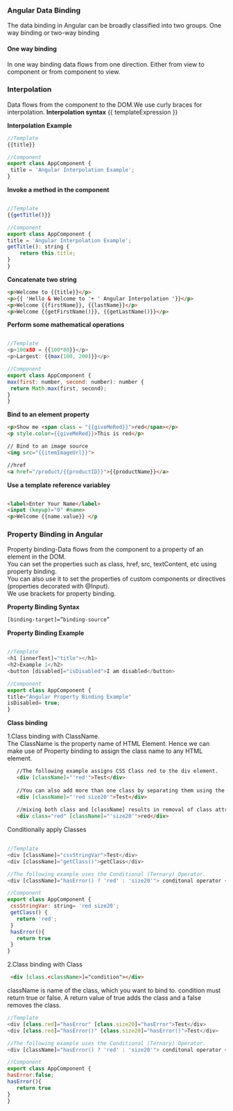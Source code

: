 ### Angular Data Binding
The data binding in Angular can be broadly classified into two groups. One way binding or two-way binding

#### One way binding
In one way binding data flows from one direction. Either from view to component or from component to view.

### Interpolation
Data flows from the component to the DOM.We use curly braces for interpolation.
__Interpolation syntax__
{{ templateExpression }}

__Interpolation Example__
 ```javascript
//Template
 {{title}}

//Component
export class AppComponent {
  title = 'Angular Interpolation Example';
}
 ```
 
 __Invoke a method in the component__
 ```javascript

//Template
{{getTitle()}}
 
//Component
export class AppComponent {
title = 'Angular Interpolation Example';
getTitle(): string {
     return this.title;
 }
}
 ```
 
  __Concatenate two string__
 ```html
<p>Welcome to {{title}}</p>
<p>{{ 'Hello & Welcome to '+ ' Angular Interpolation '}}</p>
<p>Welcome {{firstName}}, {{lastName}}</p>
<p>Welcome {{getFirstName()}}, {{getLastName()}}</p>
 ```

  __Perform some mathematical operations__
 ```javascript

//Template
<p>100x80 = {{100*80}}</p>
<p>Largest: {{max(100, 200)}}</p>
 
//Component
export class AppComponent {
max(first: number, second: number): number {
  return Math.max(first, second);
}
}
 ```
 
   __Bind to an element property__
 ```html
<p>Show me <span class = "{{giveMeRed}}">red</span></p>
<p style.color={{giveMeRed}}>This is red</p>

// Bind to an image source
<img src="{{itemImageUrl}}">

//href
<a href="/product/{{productID}}">{{productName}}</a>
 ```
 
   __Use a template reference variabley__
 ```html
 
<label>Enter Your Name</label>
<input (keyup)="0" #name>
<p>Welcome {{name.value}} </p
 ```
 
 ### Property Binding in Angular
 Property binding-Data flows from the component to a property of an element in the DOM.  
 You can set the properties such as class, href, src, textContent, etc using property binding.   
 You can also use it to set the properties of custom components or directives (properties decorated with @Input).      
 We use brackets for property binding.
 
 __Property Binding Syntax__
  ```html
[binding-target]=”binding-source”
 ```
  __Property Binding Example__
  ```javascript
  
 //Template
<h1 [innerText]="title"></h1>
<h2>Example 1</h2>
<button [disabled]="isDisabled">I am disabled</button>

//Component
export class AppComponent {
  title="Angular Property Binding Example"
  isDisabled= true;
}
 ```
   __Class binding__
   
   1.Class binding with ClassName.              
   The ClassName is the property name of HTML Element. Hence we can make use of Property binding to assign the class name to any HTML element.
   
 ```html
    //The following example assigns CSS Class red to the div element.
    <div [className]="'red'">Test</div>
    
    //You can also add more than one class by separating them using the
    <div [className]="'red size20'">Test</div>
    
    //mixing both class and [className] results in removal of class attribute. You cannot use both.
    <div class="red" [className]="'size20'">red</div>

  ```
 Conditionally apply Classes
 ```javascript
  
 //Template
<div [className]="cssStringVar">Test</div>
<div [className]="getClass()">getClass</div>

//The following example uses the Conditional (Ternary) Operator.
<div [className]="hasError() ? 'red' : 'size20'"> conditonal operator </div>

//Component
export class AppComponent {
  cssStringVar: string= 'red size20';
  getClass() {
    return 'red';
  }
  hasError(){
    return true
  }
}
 ```
 
 2.Class binding with Class
  ```html
   <div [class.<className>]="condition"></div>
 ```
className is name of the class, which you want to bind to.
condition must return true or false. A return value of true adds the class and a false removes the class.

 ```javascript
 //Template
<div [class.red]="hasError" [class.size20]="hasError">Test</div>
<div [class.red]="hasError()" [class.size20]="hasError()">Test</div>

//The following example uses the Conditional (Ternary) Operator.
<div [className]="hasError() ? 'red' : 'size20'"> conditonal operator </div>

//Component
export class AppComponent {
 hasError:false;
 hasError(){
    return true
 }
}
 ```



 
   
